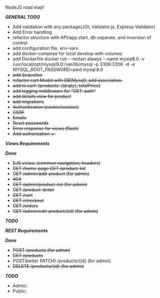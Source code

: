 NodeJS road map!

***GENERAL TODO***
- Add validation with any package(JOI, Validator.js, Express-Validator)
- Add Error handling
- refactor structure with API/app.start, db separate, and inversion of control
- add configuration file, env-vars
- add docker-compose for local develop with volumes
- add Dockerfile
docker run --restart always --name mysql8.0 -v /usr/local/opt/mysql/8.0:/var/lib/mysql -p 3306:3306 -d -e MYSQL_ROOT_PASSWORD=pwd mysql:8.0
- <s>add Sequelize</s>
- <s>refactor cart Model with DB(Mysql), add association. </s>
- <s>add to cart: {products: {id:qty}, totalPrice}</s>
- <s>add logging middleware for "GET: path"</s>
- <s>add details view for product</s>
- <s>add migrations</s>
- <s>Authentication (cookie/session)</s>
- <s>CSRF</s>
- <s>Emails</s>
- <s>Reset passwords</s>
- <s>Error response for views (flash)</s>
- <s>Add authorization +-</s>

***Views Requirements***

***Done***
- <s>EJS views: (common navigation; headers)</s>
- <s>GET /home-page GET /product-list</s>
- <s>GET /admin/add-product (for admin)</s>
- <s>404</s>
- <s>GET /admin/product-list (for admin)</s>
- <s>GET /product-detail</s>
- <s>GET /cart</s>
- <s>GET /checkout</s>
- <s>GET /orders</s>
- <s>GET /admin/edit-product/{id} (for admin)</s>

***TODO***

***REST Requirements***

***Done***
- <s>POST /products (for admin)</s>
- <s>GET /products</s>
- POST(better PATCH) /products/{id} (for admin)
- <s>DELETE /products/{id} (for admin)</s>

***TODO***
- Admin:
- Public: